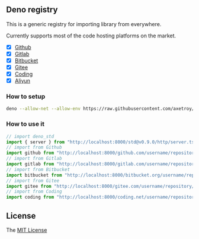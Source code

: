 ## Deno registry

This is a generic registry for importing library from everywhere.

Currently supports most of the code hosting platforms on the market.

- [x] [Github](https://github.com)
- [x] [Gitlab](https://gitlab.com)
- [x] [Bitbucket](https://bitbucket.org)
- [x] [Gitee](https://gitee.com)
- [x] [Coding](https://coding.net)
- [x] [Aliyun](https://code.aliyun.com)

### How to setup

```bash
deno --allow-net --allow-env https://raw.githubusercontent.com/axetroy/deno_registry/master/server.ts
```

### How to use it

```typescript
// import deno_std
import { server } from "http://localhost:8000/std@v0.9.0/http/server.ts";
// import from Github
import github from "http://localhost:8000/github.com/username/repository/mod.ts";
// import from Gitlab
import gitlab from "http://localhost:8000/gitlab.com/username/repository/mod.ts";
// import from Bitbucket
import bitbucket from "http://localhost:8000/bitbucket.org/username/repository/mod.ts";
// import from Gitee
import gitee from "http://localhost:8000/gitee.com/username/repository/mod.ts";
// import from Coding
import coding from "http://localhost:8000/coding.net/username/repository/mod.ts";
```

## License

The [MIT License](https://github.com/axetroy/deno_registry/blob/master/LICENSE)
